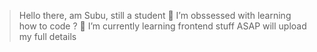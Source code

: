> Hello there, am Subu, still a student
> 👀 I’m obssessed with learning how to code 
? 🌱 I’m currently learning frontend stuff
> ASAP will upload my full details
